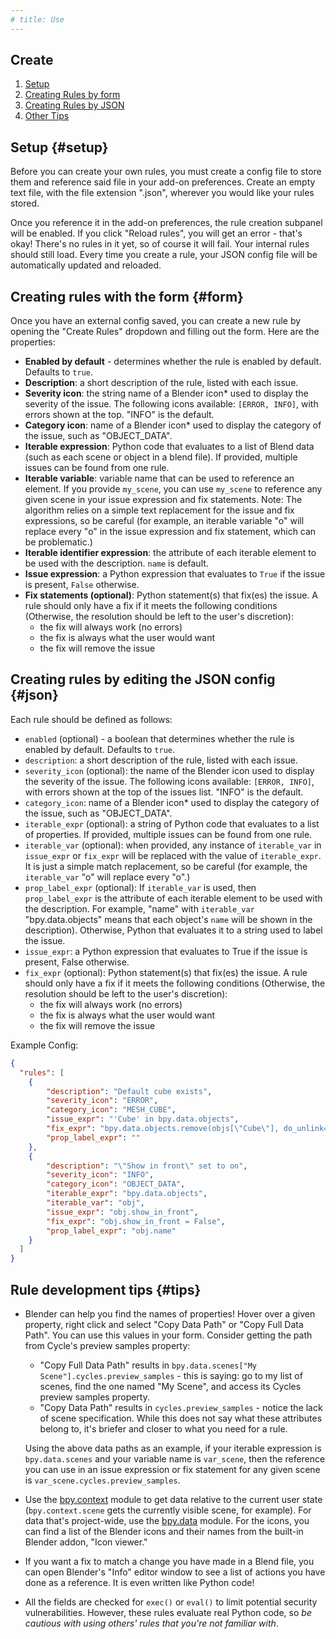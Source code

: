 ```yaml
---
# title: Use
---
```


## Create

1. [Setup](#setup)
2. [Creating Rules by form](#form)
3. [Creating Rules by JSON](#json)
4. [Other Tips](#tips)

## Setup {#setup}

Before you can create your own rules,
you must create a config file to store them
and reference said file in your add-on preferences.
Create an empty text file, with the file extension ".json",
wherever you would like your rules stored.

Once you reference it in the add-on preferences, 
the rule creation subpanel will be enabled.
If you click "Reload rules", you will get an error - that's okay!
There's no rules in it yet, so of course it will fail. Your internal rules should still load.
Every time you create a rule, your JSON config file will be automatically updated and reloaded.


## Creating rules with the form {#form}
Once you have an external config saved,
you can create a new rule by opening the "Create Rules" dropdown and filling out the form.
Here are the properties:

- **Enabled by default** - determines whether the rule is enabled by default. Defaults to `true`.
- **Description**: a short description of the rule, listed with each issue.
- **Severity icon**: the string name of a Blender icon* used to display the severity of the issue.
The following icons available: `[ERROR, INFO]`, with errors shown at the top.
"INFO" is the default.
- **Category icon**: name of a Blender icon* used to display the category of the issue, such as "OBJECT_DATA".
- **Iterable expression**: Python code that evaluates to a list of Blend data
(such as each scene or object in a blend file).
If provided, multiple issues can be found from one rule.
- **Iterable variable**: variable name that can be used to reference an element.
If you provide `my_scene`, you can use `my_scene` to reference any given scene in your issue expression and fix statements.
Note: The algorithm relies on a simple text replacement for the issue and fix expressions, so be careful
(for example, an iterable variable "o" will replace every "o" in the issue expression and fix statement, which can be problematic.)
- **Iterable identifier expression**: the attribute of each iterable element to be used with the description.
`name` is default.
- **Issue expression**: a Python expression that evaluates to `True` if the issue is present, `False` otherwise.
- **Fix statements (optional)**: Python statement(s) that fix(es) the issue. A rule should only have a fix if it meets the following conditions (Otherwise, the resolution should be left to the user's discretion):
  - the fix will always work (no errors)
  - the fix is always what the user would want
  - the fix will remove the issue


## Creating rules by editing the JSON config {#json}
Each rule should be defined as follows:

- `enabled` (optional) - a boolean that determines whether the rule is enabled by default. Defaults to `true`.
- `description`: a short description of the rule, listed with each issue.
- `severity_icon` (optional): the name of the Blender icon used to display the severity of the issue.
The following icons available: `[ERROR, INFO]`, with errors shown at the top of the issues list.
"INFO" is the default.
- `category_icon`: name of a Blender icon* used to display the category of the issue, such as "OBJECT_DATA".
- `iterable_expr` (optional): a string of Python code that evaluates to a list of  properties. If provided, multiple issues can be found from one rule.
- `iterable_var` (optional): when provided, any instance of `iterable_var` in `issue_expr` or `fix_expr` will be replaced with the value of `iterable_expr`. It is just a simple match replacement, so be careful (for example, the `iterable_var` "o" will replace every "o".)
- `prop_label_expr` (optional): If `iterable_var` is used, then `prop_label_expr` is the attribute of each iterable element to be used with the description. 
For example, "name" with `iterable_var` "bpy.data.objects" means that each object's `name` will be shown in the description). 
Otherwise, Python that evaluates it to a string used to label the issue.
- `issue_expr`: a Python expression that evaluates to True if the issue is present, False otherwise.
- `fix_expr` (optional): Python statement(s) that fix(es) the issue. A rule should only have a fix if it meets the following conditions (Otherwise, the resolution should be left to the user's discretion):
  - the fix will always work (no errors)
  - the fix is always what the user would want
  - the fix will remove the issue

Example Config:
```json
{
  "rules": [
    {
        "description": "Default cube exists",
        "severity_icon": "ERROR",
        "category_icon": "MESH_CUBE",
        "issue_expr": "'Cube' in bpy.data.objects",
        "fix_expr": "bpy.data.objects.remove(objs[\"Cube\"], do_unlink=True)",
        "prop_label_expr": ""
    },
    {
        "description": "\"Show in front\" set to on",
        "severity_icon": "INFO",
        "category_icon": "OBJECT_DATA",
        "iterable_expr": "bpy.data.objects",
        "iterable_var": "obj",
        "issue_expr": "obj.show_in_front",
        "fix_expr": "obj.show_in_front = False",
        "prop_label_expr": "obj.name"
    }
  ]
}
```

## Rule development tips {#tips}

- Blender can help you find the names of properties!
Hover over a given property, right click and select "Copy Data Path" or "Copy Full Data Path".
You can use this values in your form. Consider getting the path from Cycle's preview samples property:
  - "Copy Full Data Path" results in `bpy.data.scenes["My Scene"].cycles.preview_samples` -
this is saying: go to my list of scenes, find the one named "My Scene",
and access its Cycles preview samples property.
  - "Copy Data Path" results in `cycles.preview_samples` - notice the lack of scene specification.
While this does not say what these attributes belong to,
it's briefer and closer to what you need for a rule.

  Using the above data paths as an example,
if your iterable expression is `bpy.data.scenes` and your variable name is `var_scene`,
then the reference you can use in an issue expression or fix statement for any given scene is `var_scene.cycles.preview_samples`.
- Use the [bpy.context](https://docs.blender.org/api/current/bpy.context.html) module to get data relative to the current user state (`bpy.context.scene` gets the currently visible scene, for example). For data that's project-wide, use the [bpy.data](https://docs.blender.org/api/current/bpy.data.html) module.
For the icons, you can find a list of the Blender icons and their names from the built-in Blender addon, "Icon viewer."
- If you want a fix to match a change you have made in a Blend file, you can open Blender's "Info" editor window to see a list of actions you have done as a reference. It is even written like Python code!
- All the fields are checked for `exec()` or `eval()` to limit potential security vulnerabilities. However, these rules evaluate real Python code, so _be cautious with using others' rules that you're not familiar with_.